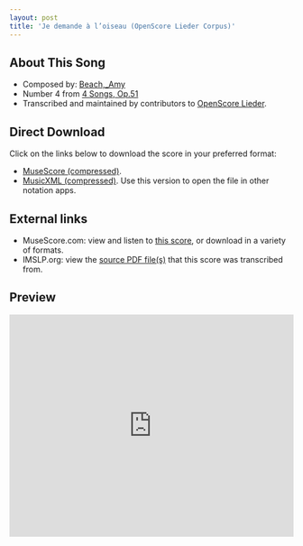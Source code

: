 ```yaml
---
layout: post
title: 'Je demande à l’oiseau (OpenScore Lieder Corpus)'
---
```


## About This Song

- Composed by: [Beach,_Amy](https://fourscoreandmore.org/openscore/lieder/Beach,_Amy)
- Number 4 from [4 Songs, Op.51](https://fourscoreandmore.org/openscore/lieder/Beach,_Amy/4_Songs,_Op.51)
- Transcribed and maintained by contributors to [OpenScore Lieder].

[OpenScore Lieder]: https://musescore.com/openscore-lieder-corpus

## Direct Download

Click on the links below to download the score in your preferred format:
- [MuseScore (compressed)](https://github.com/openscore/lieder/blob/main/scores/Beach,_Amy/4_Songs,_Op.51/4_Je_demande_à_l’oiseau/lc6245974.mscz?raw=true).
- [MusicXML (compressed)](https://github.com/openscore/lieder/blob/main/scores/Beach,_Amy/4_Songs,_Op.51/4_Je_demande_à_l’oiseau/lc6245974.mxl?raw=true). Use this version to open the file in other notation apps.

## External links

- MuseScore.com: view and listen to [this score][MuseScore], or download in a variety of formats.
- IMSLP.org: view the [source PDF file(s)][IMSLP] that this score was transcribed from.

[MuseScore]: https://musescore.com/score/6245974
[IMSLP]: https://imslp.org/wiki/Special:ReverseLookup/634836

## Preview

<iframe width="100%" height="394" src="https://musescore.com/openscore-lieder-corpus/scores/6245974/embed" frameborder="0" allowfullscreen allow="autoplay; fullscreen"></iframe>
